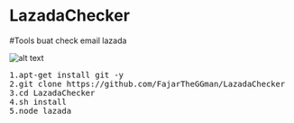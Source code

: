 # LazadaChecker
#Tools buat check email lazada

![alt text](https://github.com/FajarTheGGman/LazadaChecker/blob/master/.image/123.PNG)

<pre>
1.apt-get install git -y
2.git clone https://github.com/FajarTheGGman/LazadaChecker
3.cd LazadaChecker
4.sh install
5.node lazada
</pre>
